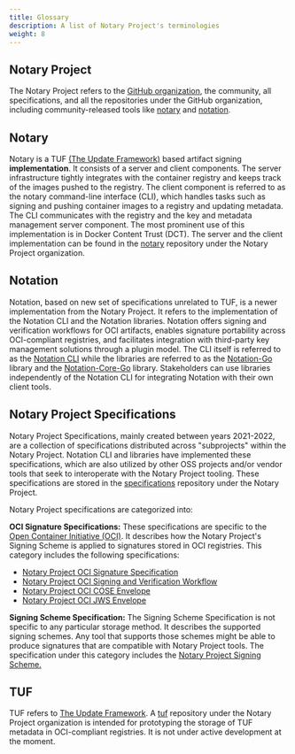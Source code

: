 ```yaml
---
title: Glossary
description: A list of Notary Project's terminologies 
weight: 8
---
```

## Notary Project 
The Notary Project refers to the [GitHub organization](https://github.com/notaryproject), the community, all specifications, and all the repositories under the GitHub organization, including community-released tools like [notary](https://github.com/notaryproject/notary) and [notation](https://github.com/notaryproject/notation).
## Notary 
Notary is a TUF [(The Update Framework)](https://theupdateframework.com/) based artifact signing **implementation**. It consists of a server and client components. The server infrastructure tightly integrates with the container registry and keeps track of the images pushed to the registry. The client component is referred to as the notary command-line interface (CLI), which handles tasks such as signing and pushing container images to a registry and updating metadata. The CLI communicates with the registry and the key and metadata management server component. The most prominent use of this implementation is in Docker Content Trust (DCT). The server and the client implementation can be found in the [notary](https://github.com/notaryproject/notary) repository under the Notary Project organization.
## Notation
Notation, based on new set of specifications unrelated to TUF, is a newer implementation from the Notary Project. It refers to the implementation of the Notation CLI and the Notation libraries. Notation offers signing and verification workflows for OCI artifacts, enables signature portability across OCI-compliant registries, and facilitates integration with third-party key management solutions through a plugin model. The CLI itself is referred to as the [Notation CLI](https://github.com/notaryproject/notation) while the libraries are referred to as the [Notation-Go](https://github.com/notaryproject/notation-go) library and the [Notation-Core-Go](https://github.com/notaryproject/notation-core-go) library. Stakeholders can use libraries independently of the Notation CLI for integrating Notation with their own client tools.
## Notary Project Specifications
Notary Project Specifications, mainly created between years 2021-2022, are a collection of specifications distributed across "subprojects" within the Notary Project. Notation CLI and libraries have implemented these specifications, which are also utilized by other OSS projects and/or vendor tools that seek to interoperate with the Notary Project tooling. These specifications are stored in the [specifications](https://github.com/notaryproject/specifications) repository under the Notary Project.

Notary Project specifications are categorized into:

**OCI Signature Specifications:**
These specifications are specific to the [Open Container Initiative (OCI)](https://github.com/opencontainers). It describes how the Notary Project's Signing Scheme is applied to signatures stored in OCI registries. This category includes the following specifications:
- [Notary Project OCI Signature Specification](https://github.com/notaryproject/specifications/blob/main/specs/signature-specification.md)
- [Notary Project OCI Signing and Verification Workflow](https://github.com/notaryproject/specifications/blob/main/specs/signing-and-verification-workflow.md)
- [Notary Project OCI COSE Envelope](https://github.com/notaryproject/specifications/blob/main/specs/signature-envelope-cose.md)
- [Notary Project OCI JWS Envelope](https://github.com/notaryproject/specifications/blob/main/specs/signature-envelope-jws.md)

**Signing Scheme Specification:** The Signing Scheme Specification is not specific to any particular storage method. It describes the supported signing schemes. Any tool that supports those schemes might be able to produce signatures that are compatible with Notary Project tools. The specification under this category includes the [Notary Project Signing Scheme.](https://github.com/notaryproject/specifications/blob/main/specs/signing-scheme.md)
## TUF
TUF refers to [The Update Framework](https://theupdateframework.com/). A [tuf](https://github.com/notaryproject/tuf) repository under the Notary Project organization is intended for prototyping the storage of TUF metadata in OCI-compliant registries. It is not under active development at the moment.